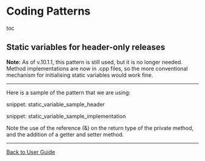 <a id="top"></a>

# Coding Patterns

toc

## Static variables for header-only releases

**Note:** As of v.10.1.1, this pattern is still used, but it is no longer needed. Method implementations are now in .cpp files, so the more conventional mechanism for initialising static variables would work fine.

----

Here is a sample of the pattern that we are using:

snippet: static_variable_sample_header

snippet: static_variable_sample_implementation

Note the use of the reference (&) on the return type of the private method, and the addition of a getter and setter method.

---

[Back to User Guide](/doc/README.md#top)
